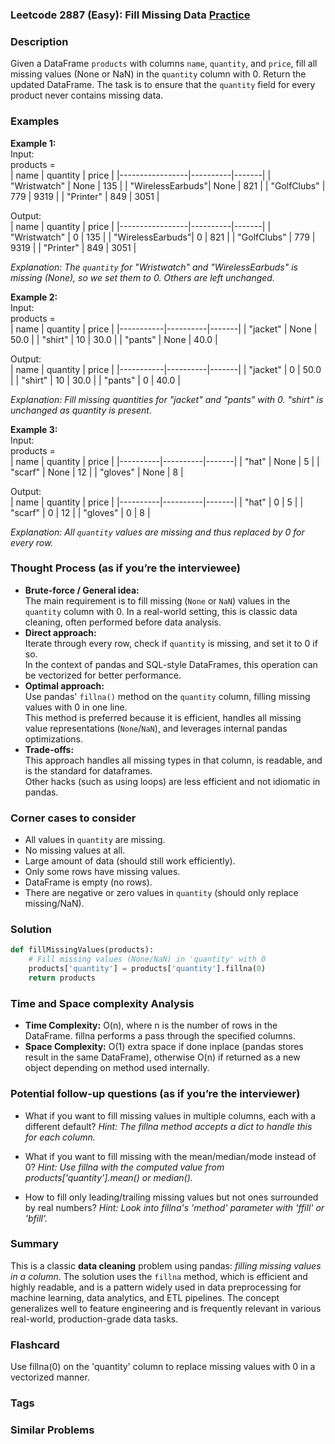 ### Leetcode 2887 (Easy): Fill Missing Data [Practice](https://leetcode.com/problems/fill-missing-data)

### Description  
Given a DataFrame `products` with columns `name`, `quantity`, and `price`, fill all missing values (None or NaN) in the `quantity` column with 0. Return the updated DataFrame. The task is to ensure that the `quantity` field for every product never contains missing data.

### Examples  

**Example 1:**  
Input:  
products =  
| name            | quantity | price |
|-----------------|----------|-------|
| "Wristwatch"    | None     | 135   |
| "WirelessEarbuds"| None    | 821   |
| "GolfClubs"     | 779      | 9319  |
| "Printer"       | 849      | 3051  |

Output:  
| name            | quantity | price |
|-----------------|----------|-------|
| "Wristwatch"    | 0        | 135   |
| "WirelessEarbuds"| 0       | 821   |
| "GolfClubs"     | 779      | 9319  |
| "Printer"       | 849      | 3051  |

*Explanation: The `quantity` for "Wristwatch" and "WirelessEarbuds" is missing (None), so we set them to 0. Others are left unchanged.*

**Example 2:**  
Input:  
products =  
| name      | quantity | price |
|-----------|----------|-------|
| "jacket"  | None     | 50.0  |
| "shirt"   | 10       | 30.0  |
| "pants"   | None     | 40.0  |

Output:  
| name      | quantity | price |
|-----------|----------|-------|
| "jacket"  | 0        | 50.0  |
| "shirt"   | 10       | 30.0  |
| "pants"   | 0        | 40.0  |

*Explanation: Fill missing quantities for "jacket" and "pants" with 0. "shirt" is unchanged as quantity is present.*  

**Example 3:**  
Input:  
products =  
| name     | quantity | price |
|----------|----------|-------|
| "hat"    | None     | 5     |
| "scarf"  | None     | 12    |
| "gloves" | None     | 8     |

Output:  
| name     | quantity | price |
|----------|----------|-------|
| "hat"    | 0        | 5     |
| "scarf"  | 0        | 12    |
| "gloves" | 0        | 8     |

*Explanation: All `quantity` values are missing and thus replaced by 0 for every row.*


### Thought Process (as if you’re the interviewee)  
- **Brute-force / General idea:**  
  The main requirement is to fill missing (`None` or `NaN`) values in the `quantity` column with 0. In a real-world setting, this is classic data cleaning, often performed before data analysis.
- **Direct approach:**  
  Iterate through every row, check if `quantity` is missing, and set it to 0 if so.  
  In the context of pandas and SQL-style DataFrames, this operation can be vectorized for better performance.
- **Optimal approach:**  
  Use pandas' `fillna()` method on the `quantity` column, filling missing values with 0 in one line.  
  This method is preferred because it is efficient, handles all missing value representations (`None`/`NaN`), and leverages internal pandas optimizations.
- **Trade-offs:**  
  This approach handles all missing types in that column, is readable, and is the standard for dataframes.  
  Other hacks (such as using loops) are less efficient and not idiomatic in pandas.

### Corner cases to consider  
- All values in `quantity` are missing.
- No missing values at all.
- Large amount of data (should still work efficiently).
- Only some rows have missing values.
- DataFrame is empty (no rows).
- There are negative or zero values in `quantity` (should only replace missing/NaN).

### Solution

```python
def fillMissingValues(products):
    # Fill missing values (None/NaN) in 'quantity' with 0
    products['quantity'] = products['quantity'].fillna(0)
    return products
```

### Time and Space complexity Analysis  

- **Time Complexity:** O(n), where n is the number of rows in the DataFrame. fillna performs a pass through the specified columns.
- **Space Complexity:** O(1) extra space if done inplace (pandas stores result in the same DataFrame), otherwise O(n) if returned as a new object depending on method used internally.

### Potential follow-up questions (as if you’re the interviewer)  

- What if you want to fill missing values in multiple columns, each with a different default?
  *Hint: The fillna method accepts a dict to handle this for each column.*

- What if you want to fill missing with the mean/median/mode instead of 0?
  *Hint: Use fillna with the computed value from products['quantity'].mean() or median().*

- How to fill only leading/trailing missing values but not ones surrounded by real numbers?
  *Hint: Look into fillna's 'method' parameter with 'ffill' or 'bfill'.*


### Summary
This is a classic **data cleaning** problem using pandas: *filling missing values in a column*. The solution uses the `fillna` method, which is efficient and highly readable, and is a pattern widely used in data preprocessing for machine learning, data analytics, and ETL pipelines. The concept generalizes well to feature engineering and is frequently relevant in various real-world, production-grade data tasks.


### Flashcard
Use fillna(0) on the 'quantity' column to replace missing values with 0 in a vectorized manner.

### Tags

### Similar Problems
